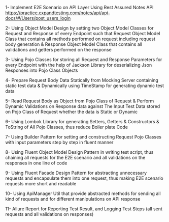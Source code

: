 1- Implement E2E Scenario on API Layer Using Rest Assured Notes API
https://practice.expandtesting.com/notes/api/api-docs/#/Users/post_users_login

2- Using Object Model Design by setting two Object Model Classes for Request and Response of every Endpoint such that Request Object Model Class that contains all methods performed on request including request body generation & Response Object Model Class that contains all validations and getters performed on the response

3- Using Pojo Classes for storing all Request and Response Parameters for every Endpoint with the help of Jackson Library for deserializing Json Responses into Pojo Class Objects

4- Prepare Request Body Data Statically from Mocking Server containing static test data & Dynamically using TimeStamp for generating dynamic test data 

5- Read Request Body as Object from Pojo Class of Request & Perform Dynamic Validations on Response data against The Input Test Data stored on Pojo Class of Request whether the data is Static or Dynamic

6- Using Lombok Library for generating Setters, Getters & Constructors & ToString of All Pojo Classes, thus reduce Boiler plate Code

7- Using Builder Pattern for setting and constructing Request Pojo Classes with input parameters step by step in fluent manner

8- Using Fluent Object Model Design Pattern in writing test script, thus chaining all requests for the E2E scenario and all validations on the responses in one line of code

9- Using Fluent Facade Design Pattern for abstracting unnecessary requests and encapsulate them into one request, thus making E2E scenario requests more short and readable

10- Using ApiManager Util that provide abstracted methods for sending all kind of requests and for different manipulations on API response

11- Allure Report for Reporting Test Result, and Logging Test Steps (all sent requests and all validations on responses)
